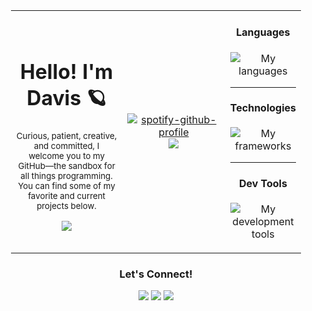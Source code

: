 <div align="center">
<table style="width: 100%; table-layout: fixed; padding-left: 20px; padding-right: 20px; ">
    <tr>
      <td width="320" valign="center">
        <div align="center">
          <h1>Hello! I'm Davis  🪐</h1>
          <p>
            <small>Curious, patient, creative, and committed, I welcome you to my GitHub—the sandbox for all things programming. You can find some of my favorite and current projects below.
          </p>
            <img src="https://github-readme-stats.vercel.app/api/top-langs/?username=anuraghazra&layout=donut-vertical&title_color=A4F236&text_color=D8D8D8&icon_color=A4F236&hide_border=true&bg_color=303030" />
<!--             <img src="https://github.com/DavisWeimer/DavisWeimer/assets/128326999/a2cec57a-870f-4016-8d16-df72aefd6191" alt="My cat" /> -->
        </div>
      </td>
    <td width="340" valign="center">
        <div align="center">
            <a href="https://open.spotify.com/user/davis.weimer?si=60942ca615b740b6">
              <img src="https://spotify-github-profile.vercel.app/api/view?uid=davis.weimer&cover_image=true&theme=default&show_offline=false&background_color=303030&interchange=false&bar_color=a4f236" alt="spotify-github-profile" />
            </a>
            <img src="https://github-readme-stats.vercel.app/api?username=DavisWeimer&show_icons=true&title_color=A4F236&text_color=D8D8D8&icon_color=A4F236&hide_border=true&bg_color=303030" />
        </div>
    </td>
      <td valign="center">
        <div align="center">
          <h4>Languages</h4>
          <p>
            <img src="https://skillicons.dev/icons?i=ruby,js,cpp" alt="My languages"/>
          </p>
            <hr>
          <h4>Technologies</h4>
          <p align="center">
            <img src="https://skillicons.dev/icons?i=rails,react,postgres,redis,graphql,nodejs,bootstrap,vite,tailwind&perline=3" alt="My frameworks"/>
          </p>
            <hr>
          <h4>Dev Tools</h4>
          <p>
            <img src="https://skillicons.dev/icons?i=vscode,postman,git" alt="My development tools"/>
          </p>
        </div>
      </td>
    </tr>
  </table>
    
<h3>Let's Connect!</h3>
<a target="_blank" href="https://www.linkedin.com/in/davis-weimer/" rel="noopener noreferrer"><img src="https://img.shields.io/badge/-LinkedIn-303030?style=for-the-badge&logo=Linkedin&logoColor=A4F236"></img></a>
<a target="_blank" href="mailto:davisweimer@gmail.com" rel="noopener noreferrer"><img src="https://img.shields.io/badge/-Gmail-303030?style=for-the-badge&logo=Gmail&logoColor=A4F236"></img></a>
<a target="_blank" href="https://www.dw-portfolio.com/" rel="noopener noreferrer"><img src="https://img.shields.io/badge/-Portfolio-303030?style=for-the-badge&logo=Vercel&logoColor=A4F236"></img></a>
</div>
